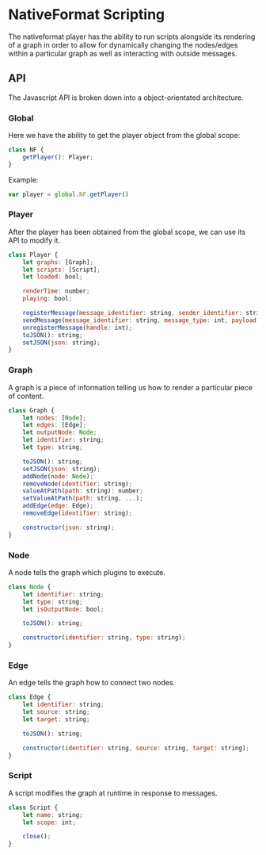 # NativeFormat Scripting

The nativeformat player has the ability to run scripts alongside its rendering of a graph in order to allow for dynamically changing the nodes/edges within a particular graph as well as interacting with outside messages.

## API

The Javascript API is broken down into a object-orientated architecture.

### Global

Here we have the ability to get the player object from the global scope:

```javascript
class NF {
    getPlayer(): Player;
}
```

Example:

```javascript
var player = global.NF.getPlayer()
```

### Player

After the player has been obtained from the global scope, we can use its API to modify it.

```javascript
class Player {
    let graphs: [Graph];
    let scripts: [Script];
    let loaded: bool;

    renderTime: number;
    playing: bool;

    registerMessage(message_identifier: string, sender_identifier: string, callback: function): int;
    sendMessage(message_identifier: string, message_type: int, payload: Object);
    unregisterMessage(handle: int);
    toJSON(): string;
    setJSON(json: string);
}
```

### Graph

A graph is a piece of information telling us how to render a particular piece of content.

```javascript
class Graph {
    let nodes: [Node];
    let edges: [Edge];
    let outputNode: Node;
    let identifier: string;
    let type: string;

    toJSON(): string;
    setJSON(json: string);
    addNode(node: Node);
    removeNode(identifier: string);
    valueAtPath(path: string): number;
    setValueAtPath(path: string, ...);
    addEdge(edge: Edge);
    removeEdge(identifier: string);

    constructor(json: string);
}
```

### Node

A node tells the graph which plugins to execute.

```javascript
class Node {
    let identifier: string;
    let type: string;
    let isOutputNode: bool;

    toJSON(): string;

    constructor(identifier: string, type: string);
}
```

### Edge

An edge tells the graph how to connect two nodes.

```javascript
class Edge {
    let identifier: string;
    let source: string;
    let target: string;

    toJSON(): string;

    constructor(identifier: string, source: string, target: string);
}
```

### Script

A script modifies the graph at runtime in response to messages.

```javascript
class Script {
    let name: string;
    let scope: int;

    close();
}
```
